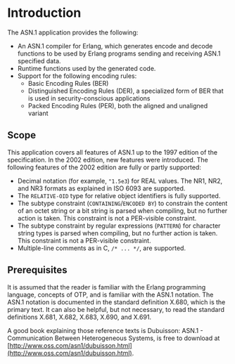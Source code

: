 # Introduction

The ASN.1 application provides the following:

* An ASN.1 compiler for Erlang, which generates encode and decode functions to be used by Erlang programs sending and receiving ASN.1 specified data.
* Runtime functions used by the generated code.
* Support for the following encoding rules:
  * Basic Encoding Rules (BER)
  * Distinguished Encoding Rules (DER), a specialized form of BER that is used in security-conscious applications
  * Packed Encoding Rules (PER), both the aligned and unaligned variant

## Scope

This application covers all features of ASN.1 up to the 1997 edition of the specification. In the 2002 edition, new features were introduced. The following features of the 2002 edition are fully or partly supported:

* Decimal notation (for example, `"1.5e3`) for REAL values. The NR1, NR2, and NR3 formats as explained in ISO 6093 are supported.
* The `RELATIVE-OID` type for relative object identifiers is fully supported.
* The subtype constraint (`CONTAINING`/`ENCODED BY`) to constrain the content of an octet string or a bit string is parsed when compiling, but no further action is taken. This constraint is not a PER-visible constraint.
* The subtype constraint by regular expressions (`PATTERN`) for character string types is parsed when compiling, but no further action is taken. This constraint is not a PER-visible constraint.
* Multiple-line comments as in C, `/* ... */`, are supported.

## Prerequisites

It is assumed that the reader is familiar with the Erlang programming language, concepts of OTP, and is familiar with the ASN.1 notation. The ASN.1 notation is documented in the standard definition X.680, which is the primary text. It can also be helpful, but not necessary, to read the standard definitions X.681, X.682, X.683, X.690, and X.691.

A good book explaining those reference texts is Dubuisson: ASN.1 - Communication Between Heterogeneous Systems, is free to download at [http://www.oss.com/asn1/dubuisson.html](http://www.oss.com/asn1/dubuisson.html).
